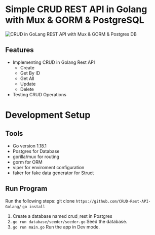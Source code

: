 # Simple CRUD REST API in Golang with Mux & GORM & PostgreSQL

![CRUD in GoLang REST API with Mux & GORM & Postgres DB](https://user-images.githubusercontent.com/12379287/165107926-91a34de1-19b1-4ef6-95da-0642d0fa28ae.png)

## Features

- Implementing CRUD in Golang Rest API
  - Create
  - Get By ID
  - Get All
  - Update
  - Delete
- Testing CRUD Operations

# Development Setup

## Tools

- Go version 1.18.1
- Postgres for Database
- gorilla/mux for routing
- gorm for ORM
- viper for enviroment configuration
- faker for fake data generator for Struct 

## Run Program

Run the following steps:
git clone `https://github.com/CRUD-Rest-API-Golang/`
`go install`

1. Create a database named crud_rest in Postgres
2. `go run database/seeder/seeder.go` Seed the database.
3. `go run main.go` Run the app in Dev mode.
